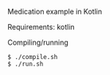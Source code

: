 Medication example in Kotlin

Requirements: kotlin

Compiling/running

```
$ ./compile.sh
$ ./run.sh
```
